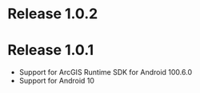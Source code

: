 # Release 1.0.2

# Release 1.0.1

- Support for ArcGIS Runtime SDK for Android 100.6.0
- Support for Android 10
